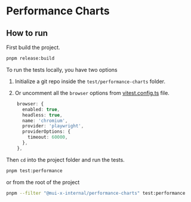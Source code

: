 # Performance Charts

## How to run

First build the project.

```bash
pnpm release:build
```

To run the tests locally, you have two options

1. Initialize a git repo inside the `test/performance-charts` folder.

2. Or uncomment all the `browser` options from [vitest.config.ts](./vitest.config.ts) file.

```ts
    browser: {
      enabled: true,
      headless: true,
      name: 'chromium',
      provider: 'playwright',
      providerOptions: {
        timeout: 60000,
      },
    },
```

Then `cd` into the project folder and run the tests.

```bash
pnpm test:performance
```

or from the root of the project

```bash
pnpm --filter "@mui-x-internal/performance-charts" test:performance
```
